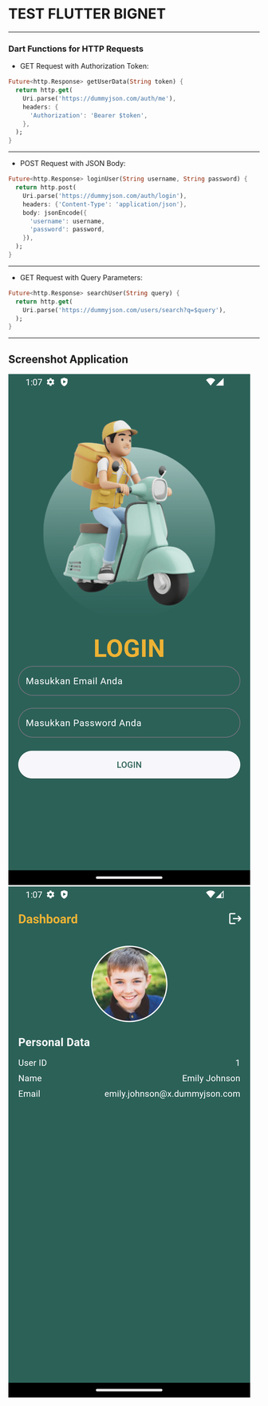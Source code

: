 # TEST FLUTTER BIGNET


---
 ### Dart Functions for HTTP Requests

- GET Request with Authorization Token:

```dart
Future<http.Response> getUserData(String token) {
  return http.get(
    Uri.parse('https://dummyjson.com/auth/me'),
    headers: {
      'Authorization': 'Bearer $token',
    },
  );
}
```
---
- POST Request with JSON Body:

```dart
Future<http.Response> loginUser(String username, String password) {
  return http.post(
    Uri.parse('https://dummyjson.com/auth/login'),
    headers: {'Content-Type': 'application/json'},
    body: jsonEncode({
      'username': username,
      'password': password,
    }),
  );
}

```

---

- GET Request with Query Parameters:

```dart
Future<http.Response> searchUser(String query) {
  return http.get(
    Uri.parse('https://dummyjson.com/users/search?q=$query'),
  );
}
```

---

## Screenshot Application
![App Screenshot](/assets/login.png)
![App Screenshot](/assets/dashboard.png)